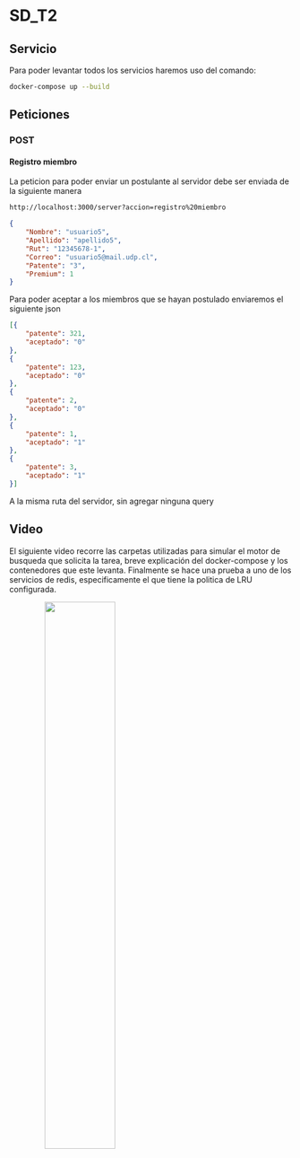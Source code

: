 # SD_T2

## Servicio
Para poder levantar todos los servicios haremos uso del comando:
```sh
docker-compose up --build
```

## Peticiones
### POST
#### Registro miembro
La peticion para poder enviar un postulante al servidor debe ser enviada de la siguiente manera
```sh
http://localhost:3000/server?accion=registro%20miembro
```
```json
{
    "Nombre": "usuario5",
    "Apellido": "apellido5",
    "Rut": "12345678-1",
    "Correo": "usuario5@mail.udp.cl",
    "Patente": "3",
    "Premium": 1
}
```
Para poder aceptar a los miembros que se hayan postulado enviaremos el siguiente json
```json
[{
	"patente": 321,
	"aceptado": "0"
},
{
	"patente": 123,
	"aceptado": "0"
},
{
	"patente": 2,
	"aceptado": "0"
},
{
	"patente": 1,
	"aceptado": "1"
},
{
	"patente": 3,
	"aceptado": "1"
}]
```
A la misma ruta del servidor, sin agregar ninguna query
## Video
El siguiente video recorre las carpetas utilizadas para simular el motor de busqueda que solicita la tarea, breve explicación del docker-compose y los contenedores que este levanta. 
Finalmente se hace una prueba a uno de los servicios de redis, especificamente el que tiene la politica de LRU configurada.

<div style="text-align:center">
<a href="https://drive.google.com/file/d/1LQv0tc2ccAHVXz33j5_tMLUp2abaTp1d/view?usp=share_link"><img src="https://i.morioh.com/2019/11/18/52dc748d7db2.jpg" align="left" height="50%" width="50%" ></a>
</div>
